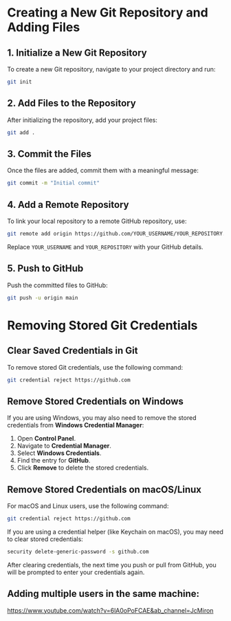 # Creating a New Git Repository and Adding Files

## 1. Initialize a New Git Repository
To create a new Git repository, navigate to your project directory and run:

```sh
git init
```

## 2. Add Files to the Repository
After initializing the repository, add your project files:

```sh
git add .
```

## 3. Commit the Files
Once the files are added, commit them with a meaningful message:

```sh
git commit -m "Initial commit"
```

## 4. Add a Remote Repository
To link your local repository to a remote GitHub repository, use:

```sh
git remote add origin https://github.com/YOUR_USERNAME/YOUR_REPOSITORY.git
```

Replace `YOUR_USERNAME` and `YOUR_REPOSITORY` with your GitHub details.

## 5. Push to GitHub
Push the committed files to GitHub:

```sh
git push -u origin main
```

# Removing Stored Git Credentials

## Clear Saved Credentials in Git
To remove stored Git credentials, use the following command:

```sh
git credential reject https://github.com
```

## Remove Stored Credentials on Windows
If you are using Windows, you may also need to remove the stored credentials from **Windows Credential Manager**:

1. Open **Control Panel**.
2. Navigate to **Credential Manager**.
3. Select **Windows Credentials**.
4. Find the entry for **GitHub**.
5. Click **Remove** to delete the stored credentials.

## Remove Stored Credentials on macOS/Linux
For macOS and Linux users, use the following command:

```sh
git credential reject https://github.com
```

If you are using a credential helper (like Keychain on macOS), you may need to clear stored credentials:

```sh
security delete-generic-password -s github.com
```

After clearing credentials, the next time you push or pull from GitHub, you will be prompted to enter your credentials again.

## Adding multiple users in the same machine:
https://www.youtube.com/watch?v=6lA0oPoFCAE&ab_channel=JcMiron
